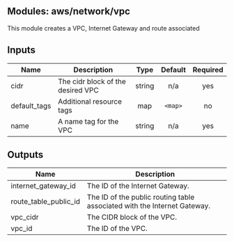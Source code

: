 ## Modules: aws/network/vpc

This module creates a VPC, Internet Gateway and route associated

## Inputs

| Name | Description | Type | Default | Required |
|------|-------------|:----:|:-----:|:-----:|
| cidr | The cidr block of the desired VPC | string | n/a | yes |
| default\_tags | Additional resource tags | map | `<map>` | no |
| name | A name tag for the VPC | string | n/a | yes |

## Outputs

| Name | Description |
|------|-------------|
| internet\_gateway\_id | The ID of the Internet Gateway. |
| route\_table\_public\_id | The ID of the public routing table associated with the Internet Gateway. |
| vpc\_cidr | The CIDR block of the VPC. |
| vpc\_id | The ID of the VPC. |

